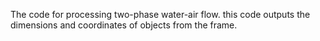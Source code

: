The code for processing two-phase water-air flow. this code outputs the dimensions and coordinates of objects from the frame.
